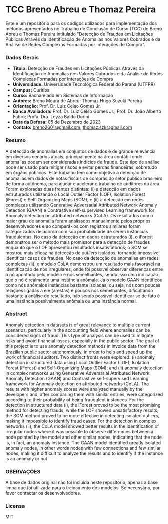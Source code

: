# TCC Breno Abreu e Thomaz Pereira

Este é um repositório para os códigos utilizados para implementação dos métodos apresentados no Trabalho de Conclusão de Curso (TCC) de Breno Abreu e Thomaz Pereira intitulado "Detecção de Fraudes em Licitações Públicas Através da Identificação de Anomalias nos Valores Cobrados e da Análise de Redes Complexas Formadas por Interações de Compra".

### Dados Gerais

- **Título:** Detecção de Fraudes em Licitações Públicas Através da Identificação de Anomalias nos Valores Cobrados e da Análise de Redes Complexas Formadas por Interações de Compra
- **Universidade:** Universidade Tecnológica Federal do Paraná (UTFPR)
- **Campus:** Curitiba
- **Curso:** Bacharelado em Sistemas de Informação
- **Autores:** Breno Moura de Abreu; Thomaz Hugo Suzuki Pereira
- **Orientação:** Prof. Dr. Luiz Celso Gomes Jr.
- **Banca Avaliadora:** Prof. Dr. Luiz Celso Gomes Jr.; Prof. Dr. João Alberto Fabro; Profa. Dra. Leyza Baldo Dorini
- **Data da Defesa:** 05 de Dezembro de 2023
- **Contato:** breno2601@gmail.com; thomaz.szk@gmail.com

### Resumo

A detecção de anomalias em conjuntos de dados é de grande relevância em diversos cenários atuais, principalmente na área contábil onde anomalias podem ser consideradas indícios de fraude. Este tipo de análise pode ser usado para mitigar riscos e evitar perdas financeiras, sobretudo em órgãos públicos. Este trabalho tem como objetivo a detecção de anomalias em dados de notas fiscais de compras do setor público brasileiro de forma autônoma, para ajudar e acelerar o trabalho de auditores na área. Foram exploradas duas frentes distintas: (i) a detecção em dados estruturados utilizando o Local Outlier Factor (LOF), Isolation Forest (iForest) e Self-Organizing Maps (SOM); e (ii) a detecção em redes complexas utilizando Generative Adversarial Attributed Network Anomaly Detection (GAAN) e Contrastive self-supervised Learning framework for Anomaly detection on attributed networks (CoLA). Os resultados com o maior grau de anomalia foram analisados manualmente pelos próprios desenvolvedores e ao compará-los com registros similares foram categorizados de acordo com sua probabilidade de serem instâncias fraudulentas. No caso da detecção em dados estruturados (i), o iForest demonstrou ser o método mais promissor para a detecção de fraudes enquanto que o LOF apresentou resultados insatisfatórios; o SOM se mostrou mais eficaz na detecção de *outliers* isolados, tornando impossível identificar casos de fraudes. No caso da detecção de anomalias em redes complexas (ii), o modelo CoLA demonstrou um resultado mais favorável na identificação de nós irregulares, onde foi possível observar diferenças entre o nó apontado pelo modelo e nós semelhantes, sendo isso uma indicação que o nó é realmente uma instância anômala. Já o modelo GAAN identificou como nós anômalos instâncias bastante isoladas, ou seja, nós com poucas relações ligadas a ele (arestas) e poucos nós semelhantes, dificultando bastante a análise do resultado, não sendo possível identificar se de fato é uma instância possivelmente anômala ou uma instância normal.

### Abstract

Anomaly detection in datasets is of great relevance to multiple current scenarios, particularly in the accounting field where anomalies can be considered signs of fraud. This type of analysis can be used to mitigate risks and avoid financial losses, especially in the public sector. The goal of this project is to use anomaly detection methods in invoice data from the Brazilian public sector autonomously, in order to help and speed up the work of financial auditors. Two distinct fronts were explored: (i) anomaly detection in structured data using Local Outlier Factor (LOF), Isolation Forest (iForest) and Self-Organizing Maps (SOM); and (ii) anomaly detection in complex networks using Generative Adversarial Attributed Network Anomaly Detection (GAAN) and Contrastive self-supervised Learning framework for Anomaly detection on attributed networks (CoLA). The results with higher anomaly scores were analyzed manually by the developers and, after comparing them with similar entries, were categorized according to their probability of being fraudulent instances. For the detection in structured data (i), the iForest proved to be the most promising method for detecting frauds, while the LOF showed unsatisfactory results; the SOM method proved to be more effective in detecting isolated outliers, making it impossible to identify fraud cases. For the detection in complex networks (ii), the CoLA model showed better results in the identification of irregular nodes where it was possible to observe differences between a node pointed by the model and other similar nodes, indicating that the node is, in fact, an anomaly instance. The GAAN model identified greatly isolated anomaly nodes, in other words nodes with few connections and few similar nodes, making it difficult to analyze the results and to identify if the instance is an anomaly or not. 

### OBERVAÇÕES
A base de dados original não foi incluída neste repositório, apenas a base limpa que foi utilizada para o treinamento dos modelos. Se necessário, por favor contactar os desenvolvedores.

### Licensa
MIT
